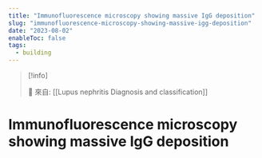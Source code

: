 ```yaml
---
title: "Immunofluorescence microscopy showing massive IgG deposition"
slug: "immunofluorescence-microscopy-showing-massive-igg-deposition"
date: "2023-08-02"
enableToc: false
tags:
  - building
---
```


> [!info]
>
> 🌱 來自: [[Lupus nephritis Diagnosis and classification]]

# Immunofluorescence microscopy showing massive IgG deposition


